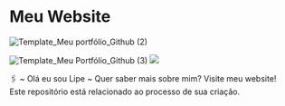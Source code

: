 # Meu Website

![Template_Meu portfólio_Github (2)](https://user-images.githubusercontent.com/91474990/153669399-9f206625-15cb-49bb-a7db-6ec3bf008207.png)

![Template_Meu Portfólio_Github (3)](https://user-images.githubusercontent.com/91474990/153670114-30f1fc15-96cf-4f74-b8c8-b5074002d9d4.png)
<img src="https://img.shields.io/static/v1?label=Status&message=Completo&color=D7342A&style=for-the-badge&logo=ghost"/>

🖇 ~ Olá eu sou Lipe ~  Quer saber mais sobre mim? Visite meu website! Este repositório está relacionado ao processo de sua criação.
